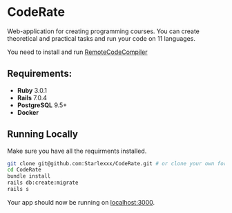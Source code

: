 # CodeRate

Web-application for creating programming courses. You can create theoretical and practical tasks and run your code on 11 languages.

You need to install and run [RemoteCodeCompiler](https://github.com/zakariamaaraki/RemoteCodeCompiler)

## Requirements:

- **Ruby** 3.0.1
- **Rails** 7.0.4
- **PostgreSQL** 9.5+
- **Docker**

## Running Locally

Make sure you have all the requirments installed.

```sh
git clone git@github.com:Starlexxx/CodeRate.git # or clone your own fork
cd CodeRate
bundle install
rails db:create:migrate
rails s
```

Your app should now be running on [localhost:3000](http://localhost:3000/).
